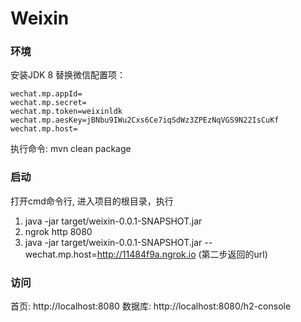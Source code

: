 # Weixin

### 环境
安装JDK 8
替换微信配置项：

	wechat.mp.appId=
	wechat.mp.secret=
	wechat.mp.token=weixinldk
	wechat.mp.aesKey=jBNbu9IWu2Cxs6Ce7iqSdWz3ZPEzNqVGS9N22IsCuKf
	wechat.mp.host=
	
执行命令: mvn clean package

### 启动
打开cmd命令行, 进入项目的根目录，执行
1. java -jar target/weixin-0.0.1-SNAPSHOT.jar
2. ngrok http 8080
3. java -jar target/weixin-0.0.1-SNAPSHOT.jar --wechat.mp.host=http://11484f9a.ngrok.io (第二步返回的url)

### 访问
首页: http://localhost:8080
数据库: http://localhost:8080/h2-console